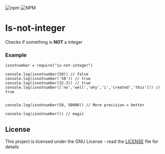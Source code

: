 ![npm](https://img.shields.io/npm/v/deezer-web-api) ![NPM](https://img.shields.io/npm/l/deezer-web-api?registry_uri=https%3A%2F%2Fregistry.npmjs.org)
# Is-not-integer

Checks if something is **NOT** a integer

### Example


```
isnotnumber = require("is-not-integer")

console.log(isnotnumber(50)) // false
console.log(isnotnumber('50')) // true
console.log(isnotnumber(32.3)) // true
console.log(isnotnumber(['no','well','why','i','created','this'])) // true


console.log(isnotnumber(50, 50000)) // More precision = better

console.log(isnotnumber()) // magic
```

## License

This project is licensed under the GNU License - read the [LICENSE](LICENSE) file for details

